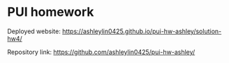 # PUI homework

Deployed website: https://ashleylin0425.github.io/pui-hw-ashley/solution-hw4/

Repository link: https://github.com/ashleylin0425/pui-hw-ashley/

